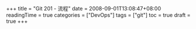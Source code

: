 +++
title = "Git 201 - 流程"
date = 2008-09-01T13:08:47+08:00
readingTime = true
categories = ["DevOps"]
tags = ["git"]
toc = true
draft = true
+++
